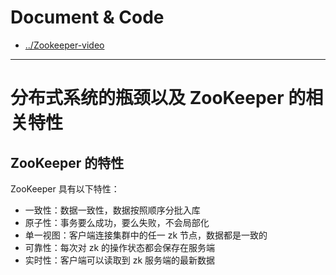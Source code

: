 # Document & Code

* [../Zookeeper-video](https://github.com/zozospider/note/blob/master/distributed/ZooKeeper/ZooKeeper-video.md)

---

# 分布式系统的瓶颈以及 ZooKeeper 的相关特性

## ZooKeeper 的特性

ZooKeeper 具有以下特性：
* 一致性：数据一致性，数据按照顺序分批入库
* 原子性：事务要么成功，要么失败，不会局部化
* 单一视图：客户端连接集群中的任一 zk 节点，数据都是一致的
* 可靠性：每次对 zk 的操作状态都会保存在服务端
* 实时性：客户端可以读取到 zk 服务端的最新数据


